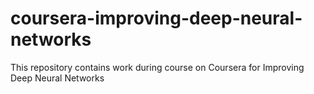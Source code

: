 # coursera-improving-deep-neural-networks
This repository contains work during course on Coursera for Improving Deep Neural Networks
